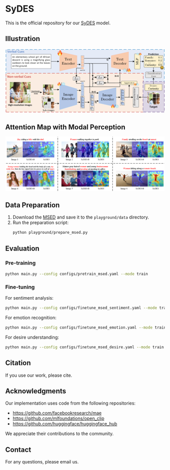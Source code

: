 # SyDES

This is the official repository for our [SyDES]() model.

## Illustration

![Arch_figure](./fig/model.png)

## Attention Map with Modal Perception

![attns](./fig/attns.png)

## Data Preparation

1. Download the [MSED](https://github.com/MSEDdataset/MSED) and save it to the `playground/data` directory.
2. Run the preparation script:
   ```bash
   python playground/prepare_msed.py
   ```

## Evaluation

### Pre-training
```bash
python main.py --config configs/pretrain_msed.yaml --mode train
```

### Fine-tuning
For sentiment analysis:
```bash
python main.py --config configs/finetune_msed_sentiment.yaml --mode train --model_path [pretrained_model_path]
```

For emotion recognition:
```bash
python main.py --config configs/finetune_msed_emotion.yaml --mode train --model_path [pretrained_model_path]
```

For desire understanding:
```bash
python main.py --config configs/finetune_msed_desire.yaml --mode train --model_path [pretrained_model_path]
```

## Citation

If you use our work, please cite.

## Acknowledgments

Our implementation uses code from the following repositories:
- https://github.com/facebookresearch/mae
- https://github.com/mlfoundations/open_clip
- https://github.com/huggingface/huggingface_hub

We appreciate their contributions to the community.

## Contact

For any questions, please email us.